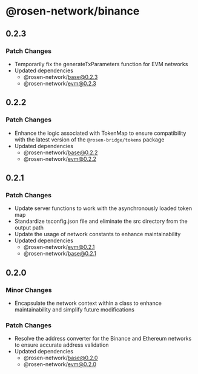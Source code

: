 # @rosen-network/binance

## 0.2.3

### Patch Changes

- Temporarily fix the generateTxParameters function for EVM networks
- Updated dependencies
  - @rosen-network/base@0.2.3
  - @rosen-network/evm@0.2.3

## 0.2.2

### Patch Changes

- Enhance the logic associated with TokenMap to ensure compatibility with the latest version of the `@rosen-bridge/tokens` package
- Updated dependencies
  - @rosen-network/base@0.2.2
  - @rosen-network/evm@0.2.2

## 0.2.1

### Patch Changes

- Update server functions to work with the asynchronously loaded token map
- Standardize tsconfig.json file and eliminate the src directory from the output path
- Update the usage of network constants to enhance maintainability
- Updated dependencies
  - @rosen-network/evm@0.2.1
  - @rosen-network/base@0.2.1

## 0.2.0

### Minor Changes

- Encapsulate the network context within a class to enhance maintainability and simplify future modifications

### Patch Changes

- Resolve the address converter for the Binance and Ethereum networks to ensure accurate address validation
- Updated dependencies
  - @rosen-network/base@0.2.0
  - @rosen-network/evm@0.2.0
